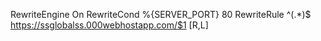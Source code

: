 RewriteEngine On
RewriteCond %{SERVER_PORT} 80
RewriteRule ^(.*)$ https://ssglobalss.000webhostapp.com/$1 [R,L]
